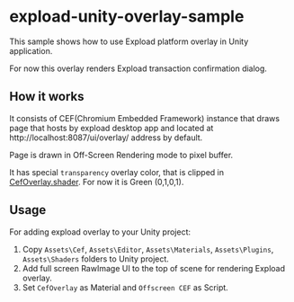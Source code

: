 # expload-unity-overlay-sample
This sample shows how to use Expload platform overlay in Unity application.

For now this overlay renders Expload transaction confirmation dialog.
## How it works
It consists of CEF(Chromium Embedded Framework) instance that draws page that hosts by expload desktop app and located at http://localhost:8087/ui/overlay/ address by default.

Page is drawn in Off-Screen Rendering mode to pixel buffer.

It has special `transparency` overlay color, that is clipped in [CefOverlay.shader](Assets/Shaders/CefOverlay.shader). For now it is Green (0,1,0,1).

## Usage
For adding expload overlay to your Unity project:
1. Copy `Assets\Cef`, `Assets\Editor`, `Assets\Materials`, `Assets\Plugins`, `Assets\Shaders` folders to Unity project.
2. Add full screen RawImage UI to the top of scene for rendering Expload overlay.
3. Set `CefOverlay` as Material and `Offscreen CEF` as Script.
